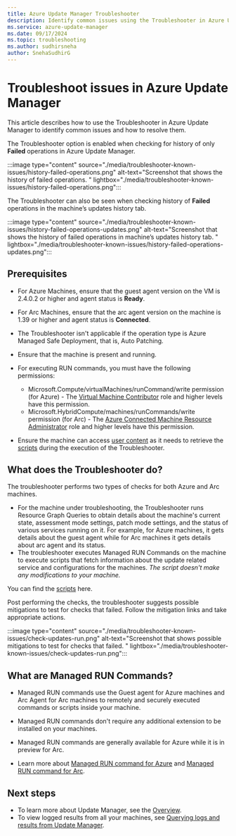 ```yaml
---
title: Azure Update Manager Troubleshooter
description: Identify common issues using the Troubleshooter in Azure Update Manager.
ms.service: azure-update-manager
ms.date: 09/17/2024
ms.topic: troubleshooting
ms.author: sudhirsneha
author: SnehaSudhirG
---
```


# Troubleshoot issues in Azure Update Manager

This article describes how to use the Troubleshooter in Azure Update Manager to identify common issues and how to resolve them. 

The Troubleshooter option is enabled when checking for history of only **Failed** operations in Azure Update Manager. 

:::image type="content" source="./media/troubleshooter-known-issues/history-failed-operations.png" alt-text="Screenshot that shows the history of failed operations. " lightbox="./media/troubleshooter-known-issues/history-failed-operations.png":::

The Troubleshooter can also be seen when checking history of **Failed** operations in the machine’s updates history tab. 


:::image type="content" source="./media/troubleshooter-known-issues/history-failed-operations-updates.png" alt-text="Screenshot that shows the history of failed operations in machine’s updates history tab. " lightbox="./media/troubleshooter-known-issues/history-failed-operations-updates.png":::

## Prerequisites 

- For Azure Machines, ensure that the guest agent version on the VM is 2.4.0.2 or higher and agent status is **Ready**. 

- For Arc Machines, ensure that the arc agent version on the machine is 1.39 or higher and agent status is **Connected**. 

- The Troubleshooter isn't applicable if the operation type is Azure Managed Safe Deployment, that is, Auto Patching. 

- Ensure that the machine is present and running. 

- For executing RUN commands, you must have the following permissions:

   - Microsoft.Compute/virtualMachines/runCommand/write permission (for Azure) - The [Virtual Machine Contributor](/azure/role-based-access-control/built-in-roles#virtual-machine-contributor) role and higher levels have this permission. 
   - Microsoft.HybridCompute/machines/runCommands/write permission (for Arc) - The [Azure Connected Machine Resource Administrator](/azure/role-based-access-control/built-in-roles) role and higher levels have this permission.

- Ensure the machine can access [user content](https://raw.githubusercontent.com/) as it needs to retrieve the [scripts](https://github.com/Azure/AzureUpdateManager) during the execution of the Troubleshooter.


## What does the Troubleshooter do? 

The troubleshooter performs two types of checks for both Azure and Arc machines. 

- For the machine under troubleshooting, the Troubleshooter runs Resource Graph Queries to obtain details about the machine's current state, assessment mode settings, patch mode settings, and the status of various services running on it. For example, for Azure machines, it gets details about the guest agent while for Arc machines it gets details about arc agent and its status. 
- The troubleshooter executes Managed RUN Commands on the machine to execute scripts that fetch information about the update related service and configurations for the machines. *The script doesn't make any modifications to your machine.* 

You can find the [scripts](https://github.com/Azure/AzureUpdateManager/tree/main/Troubleshooter) here. 

Post performing the checks, the troubleshooter suggests possible mitigations to test for checks that failed. Follow the mitigation links and take appropriate actions. 


:::image type="content" source="./media/troubleshooter-known-issues/check-updates-run.png" alt-text="Screenshot that shows possible mitigations to test for checks that failed. " lightbox="./media/troubleshooter-known-issues/check-updates-run.png":::

## What are Managed RUN Commands? 

- Managed RUN commands use the Guest agent for Azure machines and Arc Agent for Arc machines to remotely and securely executed commands or scripts inside your machine.  

- Managed RUN commands don't require any additional extension to be installed on your machines. 

- Managed RUN commands are generally available for Azure while it is in preview for Arc.

- Learn more about [Managed RUN command for Azure](/azure/virtual-machines/run-command-overview) and [Managed RUN command for Arc](../azure-arc/servers/run-command.md).


## Next steps
* To learn more about Update Manager, see the [Overview](overview.md).
* To view logged results from all your machines, see [Querying logs and results from Update Manager](query-logs.md).


 
